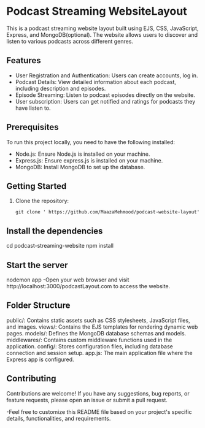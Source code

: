 # Podcast Streaming WebsiteLayout

This is a podcast streaming website layout built using EJS, CSS, JavaScript, Express, and MongoDB(optional). The website allows users to discover and listen to various podcasts across different genres.

## Features

- User Registration and Authentication: Users can create accounts, log in.
- Podcast Details: View detailed information about each podcast, including description and episodes.
- Episode Streaming: Listen to podcast episodes directly on the website.
- User subscription: Users can get notified and ratings for podcasts they have listen to.

## Prerequisites

To run this project locally, you need to have the following installed:
- Node.js: Ensure Node.js is installed on your machine.
- Express.js: Ensure express.js is installed on your machine.
- MongoDB: Install MongoDB to set up the database.

## Getting Started

1. Clone the repository:

   ```shell
   git clone ' https://github.com/MaazaMehmood/podcast-website-layout'

## Install the dependencies
cd podcast-streaming-website
npm install

## Start the server
nodemon app
-Open your web browser and visit http://localhost:3000/podcastLayout.com to access the website.

## Folder Structure
public/: Contains static assets such as CSS stylesheets, JavaScript files, and images.
views/: Contains the EJS templates for rendering dynamic web pages.
models/: Defines the MongoDB database schemas and models.
middlewares/: Contains custom middleware functions used in the application.
config/: Stores configuration files, including database connection and session setup.
app.js: The main application file where the Express app is configured.

## Contributing
Contributions are welcome! If you have any suggestions, bug reports, or feature requests, please open an issue or submit a pull request.


-Feel free to customize this README file based on your project's specific details, functionalities, and requirements.